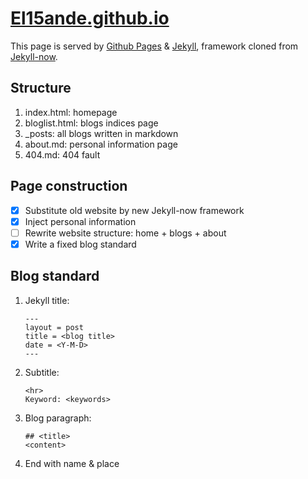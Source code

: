 # [El15ande.github.io](https://el15ande.github.io/)

This page is served by [Github Pages](https://pages.github.com/) & [Jekyll](https://jekyllrb.com/), framework cloned from [Jekyll-now](https://github.com/barryclark/jekyll-now).

## Structure

1. index.html: homepage
2. bloglist.html: blogs indices page
3. _posts: all blogs written in markdown
4. about.md: personal information page
5. 404.md: 404 fault

## Page construction

- [x] Substitute old website by new Jekyll-now framework
- [x] Inject personal information
- [ ] Rewrite website structure: home + blogs + about
- [x] Write a fixed blog standard

## Blog standard

1. Jekyll title:
    ```
    ---
    layout = post
    title = <blog title>
    date = <Y-M-D>
    ---
    ```
2. Subtitle:
    ```
    <hr>
    Keyword: <keywords>
    ```
3. Blog paragraph:
    ```
    ## <title>
    <content>
    ```
4. End with name & place